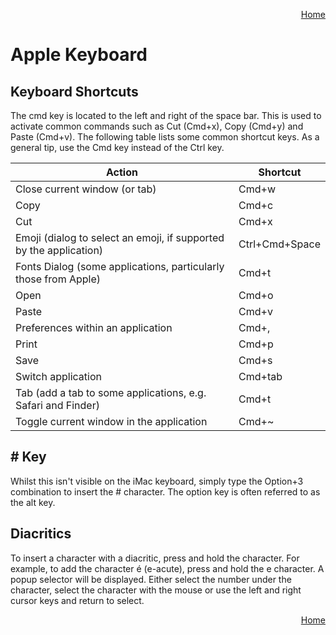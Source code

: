 <p align="right">
<a href="../README.md">Home</a>
</p>

# Apple Keyboard


## Keyboard Shortcuts 
The cmd key is located to the left and right of the space bar. This is used to activate common commands such as Cut (Cmd+x), Copy (Cmd+y) and Paste (Cmd+v). The following table lists some common shortcut keys. As a general tip, use the Cmd key instead of the Ctrl key. 

Action | Shortcut
---| --- 
Close current window (or tab) | Cmd+w 
Copy | Cmd+c
Cut | Cmd+x
Emoji (dialog to select an emoji, if supported by the application) | Ctrl+Cmd+Space
Fonts Dialog (some applications, particularly those from Apple) | Cmd+t
Open | Cmd+o
Paste | Cmd+v
Preferences within an application | Cmd+,
Print | Cmd+p
Save | Cmd+s 
Switch application | Cmd+tab 
Tab (add a tab to some applications, e.g. Safari and Finder) | Cmd+t
Toggle current window in the application | Cmd+~

## # Key
Whilst this isn't visible on the iMac keyboard, simply type the Option+3 combination to insert the # character. The option key is often referred to as the alt key. 

## Diacritics 
To insert a character with a diacritic, press and hold the character. For example, to add the character é (e-acute), press and hold the e character. A popup selector will be displayed. Either select the number under the character, select the character with the mouse or use the left and right cursor keys and return to select. 

<p align="right">
<a href="../README.md">Home</a>
</p>

